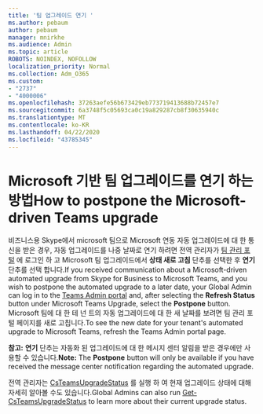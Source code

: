 ```yaml
---
title: '팀 업그레이드 연기 '
ms.author: pebaum
author: pebaum
manager: mnirkhe
ms.audience: Admin
ms.topic: article
ROBOTS: NOINDEX, NOFOLLOW
localization_priority: Normal
ms.collection: Adm_O365
ms.custom:
- "2737"
- "4000006"
ms.openlocfilehash: 37263aefe56b673429eb773719413688b72457e7
ms.sourcegitcommit: 6a3748f5c05693ca0c19a829287cb8f30635940c
ms.translationtype: MT
ms.contentlocale: ko-KR
ms.lasthandoff: 04/22/2020
ms.locfileid: "43785345"
---
```

# <a name="how-to-postpone-the-microsoft-driven-teams-upgrade"></a><span data-ttu-id="25ee0-102">Microsoft 기반 팀 업그레이드를 연기 하는 방법</span><span class="sxs-lookup"><span data-stu-id="25ee0-102">How to postpone the Microsoft-driven Teams upgrade</span></span>

<span data-ttu-id="25ee0-103">비즈니스용 Skype에서 microsoft 팀으로 Microsoft 연동 자동 업그레이드에 대 한 통신을 받은 경우, 자동 업그레이드를 나중 날짜로 연기 하려면 전역 관리자가 [팀 관리 포털](https://admin.teams.microsoft.com/dashboard) 에 로그인 하 고 Microsoft 팀 업그레이드에서 **상태 새로 고침** 단추를 선택한 후 **연기** 단추를 선택 합니다.</span><span class="sxs-lookup"><span data-stu-id="25ee0-103">If you received communication about a Microsoft-driven automated upgrade from Skype for Business to Microsoft Teams, and you wish to postpone the automated upgrade to a later date, your Global Admin can log in to the [Teams Admin portal](https://admin.teams.microsoft.com/dashboard) and, after selecting the **Refresh Status** button under Microsoft Teams Upgrade, select the **Postpone** button.</span></span> <span data-ttu-id="25ee0-104">Microsoft 팀에 대 한 테 넌 트의 자동 업그레이드에 대 한 새 날짜를 보려면 팀 관리 포털 페이지를 새로 고칩니다.</span><span class="sxs-lookup"><span data-stu-id="25ee0-104">To see the new date for your tenant's automated upgrade to Microsoft Teams, refresh the Teams Admin portal page.</span></span>

<span data-ttu-id="25ee0-105">**참고:** **연기** 단추는 자동화 된 업그레이드에 대 한 메시지 센터 알림을 받은 경우에만 사용할 수 있습니다.</span><span class="sxs-lookup"><span data-stu-id="25ee0-105">**Note:** The **Postpone** button will only be available if you have received the message center notification regarding the automated upgrade.</span></span> 

<span data-ttu-id="25ee0-106">전역 관리자는 [CsTeamsUpgradeStatus](https://docs.microsoft.com/powershell/module/skype/get-csteamsupgradestatus?view=skype-ps) 를 실행 하 여 현재 업그레이드 상태에 대해 자세히 알아볼 수도 있습니다.</span><span class="sxs-lookup"><span data-stu-id="25ee0-106">Global Admins can also run [Get-CsTeamsUpgradeStatus](https://docs.microsoft.com/powershell/module/skype/get-csteamsupgradestatus?view=skype-ps) to learn more about their current upgrade status.</span></span>
